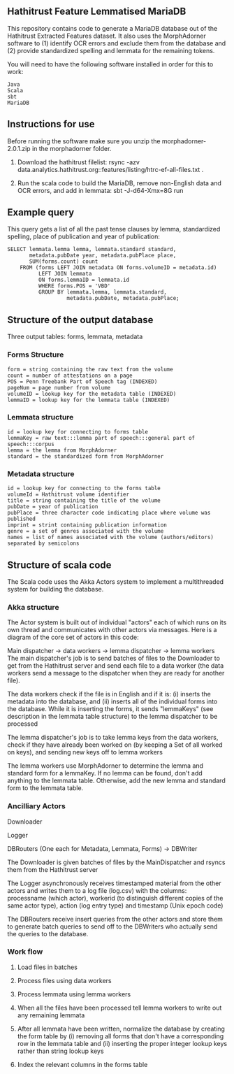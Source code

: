 ## Hathitrust Feature Lemmatised MariaDB
This repository contains code to generate a MariaDB database out of the Hathitrust Extracted Features dataset. It also uses the MorphAdorner software to (1) identify OCR errors and exclude them from the database and (2) provide standardized spelling and lemmata for the remaining tokens.

You will need to have the following software installed in order for this to work:
```
Java
Scala
sbt
MariaDB
```
## Instructions for use
Before running the software make sure you unzip the morphadorner-2.0.1.zip in the morphadorner folder.

1) Download the hathitrust filelist: rsync -azv data.analytics.hathitrust.org::features/listing/htrc-ef-all-files.txt .

2) Run the scala code to build the MariaDB, remove non-English data and OCR errors, and add in lemmata: sbt -J-d64-Xmx=8G run

## Example query
This query gets a list of all the past tense clauses by lemma, standardized spelling, place of publication and year of publication:
```
SELECT lemmata.lemma lemma, lemmata.standard standard, 
	   metadata.pubDate year, metadata.pubPlace place, 
	   SUM(forms.count) count 
	FROM (forms LEFT JOIN metadata ON forms.volumeID = metadata.id) 
		  LEFT JOIN lemmata 
		  ON forms.lemmaID = lemmata.id 
		  WHERE forms.POS = 'VBD'
		  GROUP BY lemmata.lemma, lemmata.standard, 
		  		   metadata.pubDate, metadata.pubPlace;
```
## Structure of the output database
Three output tables: forms, lemmata, metadata

### Forms Structure
```
form = string containing the raw text from the volume
count = number of attestations on a page
POS = Penn Treebank Part of Speech tag (INDEXED)
pageNum = page number from volume
volumeID = lookup key for the metadata table (INDEXED)
lemmaID = lookup key for the lemmata table (INDEXED)
```
### Lemmata structure
```
id = lookup key for connecting to forms table
lemmaKey = raw text:::lemma part of speech:::general part of speech:::corpus
lemma = the lemma from MorphAdorner
standard = the standardized form from MorphAdorner
```
### Metadata structure
```
id = lookup key for connecting to the forms table
volumeId = Hathitrust volume identifier
title = string containing the title of the volume
pubDate = year of publication
pubPlace = three character code indicating place where volume was published
imprint = strint containing publication information
genre = a set of genres associated with the volume
names = list of names associated with the volume (authors/editors) separated by semicolons
```
## Structure of scala code
The Scala code uses the Akka Actors system to implement a multithreaded system for building the database. 

### Akka structure
The Actor system is built out of individual "actors" each of which runs on its own thread and communicates with other actors via messages. Here is a diagram of the core set of actors in this code:

Main dispatcher -> data workers -> lemma dispatcher -> lemma workers
The main dispatcher's job is to send batches of files to the Downloader to get from the Hathitrust server and send each file to a data worker (the data workers send a message to the dispatcher when they are ready for another file). 

The data workers check if the file is in English and if it is: (i) inserts the metadata into the database, and (ii) inserts all of the individual forms into the database. While it is inserting the forms, it sends "lemmaKeys" (see description in the lemmata table structure) to the lemma dispatcher to be processed

The lemma dispatcher's job is to take lemma keys from the data workers, check if they have already been worked on (by keeping a Set of all worked on keys), and sending new keys off to lemma workers

The lemma workers use MorphAdorner to determine the lemma and standard form for a lemmaKey. If no lemma can be found, don't add anything to the lemmata table. Otherwise, add the new lemma and standard form to the lemmata table.

### Ancilliary Actors

Downloader

Logger

DBRouters (One each for Metadata, Lemmata, Forms) -> DBWriter

The Downloader is given batches of files by the MainDispatcher and rsyncs them from the Hathitrust server

The Logger asynchronously receives timestamped material from the other actors and writes them to a log file (log.csv) with the columns: processname (which actor), workerid (to distinguish different copies of the same actor type), action (log entry type) and timestamp (Unix epoch code)

The DBRouters receive insert queries from the other actors and store them to generate batch queries to send off to the DBWriters who actually send the queries to the database.

### Work flow
1) Load files in batches

2) Process files using data workers

3) Process lemmata using lemma workers

4) When all the files have been processed tell lemma workers to write out any remaining lemmata

5) After all lemmata have been written, normalize the database by creating the form table by (i) removing all forms that don't have a corresponding row in the lemmata table and (ii) inserting the proper integer lookup keys rather than string lookup keys

6) Index the relevant columns in the forms table


